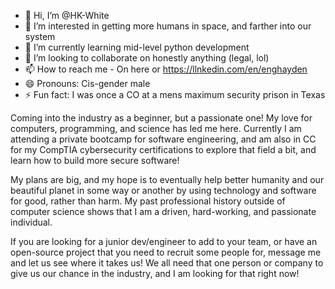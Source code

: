 - 👋 Hi, I’m @HK-White
- 👀 I’m interested in getting more humans in space, and farther into our system
- 🌱 I’m currently learning mid-level python development
- 💞️ I’m looking to collaborate on honestly anything (legal, lol)
- 📫 How to reach me - On here or https://llnkedin.com/en/enghayden
- 😄 Pronouns: Cis-gender male
- ⚡ Fun fact: I was once a CO at a mens maximum security prison in Texas

Coming into the industry as a beginner, but a passionate one! My love for computers, programming, and science has led me here. Currently I am attending 
a private bootcamp for software engineering, and am also in CC for my CompTIA cybersecurity certifications to explore that field a bit, and learn how to 
build more secure software!

My plans are big, and my hope is to eventually help better humanity and our beautiful planet in some way or another by using technology and software for
good, rather than harm. My past professional history outside of computer science shows that I am a driven, hard-working, and passionate individual. 

If you are looking for a junior dev/engineer to add to your team, or have an open-source project that you need to recruit some people for, message me
and let us see where it takes us! We all need that one person or company to give us our chance in the industry, and I am looking for that right now!

